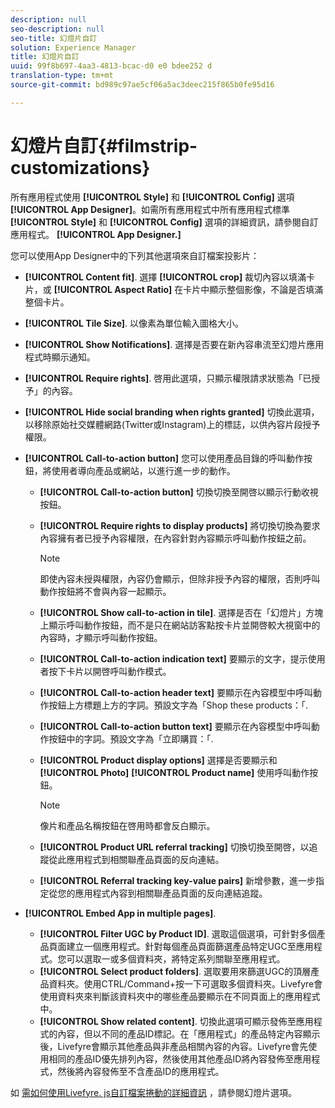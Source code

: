 ```yaml
---
description: null
seo-description: null
seo-title: 幻燈片自訂
solution: Experience Manager
title: 幻燈片自訂
uuid: 99f8b697-4aa3-4813-bcac-d0 e0 bdee252 d
translation-type: tm+mt
source-git-commit: bd989c97ae5cf06a5ac3deec215f865b0fe95d16

---
```



# 幻燈片自訂{#filmstrip-customizations}

所有應用程式使用 **[!UICONTROL Style]** 和 **[!UICONTROL Config]** 選項 **[!UICONTROL App Designer]**。如需所有應用程式中所有應用程式標準 **[!UICONTROL Style]** 和 **[!UICONTROL Config]** 選項的詳細資訊，請參閱自訂應用程式。 **[!UICONTROL App Designer.]**

您可以使用App Designer中的下列其他選項來自訂檔案投影片：

* **[!UICONTROL Content fit]**. 選擇 **[!UICONTROL crop]** 裁切內容以填滿卡片，或 **[!UICONTROL Aspect Ratio]** 在卡片中顯示整個影像，不論是否填滿整個卡片。
* **[!UICONTROL Tile Size]**. 以像素為單位輸入圖格大小。
* **[!UICONTROL Show Notifications]**. 選擇是否要在新內容串流至幻燈片應用程式時顯示通知。
* **[!UICONTROL Require rights]**. 啓用此選項，只顯示權限請求狀態為「已授予」的內容。
* **[!UICONTROL Hide social branding when rights granted]** 切換此選項，以移除原始社交媒體網路(Twitter或Instagram)上的標誌，以供內容片段授予權限。
* **[!UICONTROL Call-to-action button]** 您可以使用產品目錄的呼叫動作按鈕，將使用者導向產品或網站，以進行進一步的動作。

   * **[!UICONTROL Call-to-action button]** 切換切換至開啓以顯示行動收視按鈕。
   * **[!UICONTROL Require rights to display products]** 將切換切換為要求內容擁有者已授予內容權限，在內容針對內容顯示呼叫動作按鈕之前。

      >[!NOTE]
      >
      >即使內容未授與權限，內容仍會顯示，但除非授予內容的權限，否則呼叫動作按鈕將不會與內容一起顯示。

   * **[!UICONTROL Show call-to-action in tile]**. 選擇是否在「幻燈片」方塊上顯示呼叫動作按鈕，而不是只在網站訪客點按卡片並開啓較大視窗中的內容時，才顯示呼叫動作按鈕。
   * **[!UICONTROL Call-to-action indication text]** 要顯示的文字，提示使用者按下卡片以開啓呼叫動作模式。
   * **[!UICONTROL Call-to-action header text]** 要顯示在內容模型中呼叫動作按鈕上方標題上方的字詞。預設文字為「Shop these products：「.
   * **[!UICONTROL Call-to-action button text]** 要顯示在內容模型中呼叫動作按鈕中的字詞。預設文字為「立即購買：「.
   * **[!UICONTROL Product display options]** 選擇是否要顯示和 **[!UICONTROL Photo]** **[!UICONTROL Product name]** 使用呼叫動作按鈕。

      >[!NOTE]
      >
      >像片和產品名稱按鈕在啓用時都會反白顯示。

   * **[!UICONTROL Product URL referral tracking]** 切換切換至開啓，以追蹤從此應用程式到相關聯產品頁面的反向連結。
   * **[!UICONTROL Referral tracking key-value pairs]** 新增參數，進一步指定從您的應用程式內容到相關聯產品頁面的反向連結追蹤。

* **[!UICONTROL Embed App in multiple pages]**.

   * **[!UICONTROL Filter UGC by Product ID]**. 選取這個選項，可針對多個產品頁面建立一個應用程式。針對每個產品頁面篩選產品特定UGC至應用程式。您可以選取一或多個資料夾，將特定系列關聯至應用程式。
   * **[!UICONTROL Select product folders]**. 選取要用來篩選UGC的頂層產品資料夾。使用CTRL/Command+按一下可選取多個資料夾。Livefyre會使用資料夾來判斷該資料夾中的哪些產品要顯示在不同頁面上的應用程式中。
   * **[!UICONTROL Show related content]**. 切換此選項可顯示發佈至應用程式的內容，但以不同的產品ID標記。在「應用程式」的產品特定內容顯示後，Livefyre會顯示其他產品與非產品相關內容的內容。Livefyre會先使用相同的產品ID優先排列內容，然後使用其他產品ID將內容發佈至應用程式，然後將內容發佈至不含產品ID的應用程式。

如 [需如何使用Livefyre. js自訂檔案捲動的詳細資訊](/help/implementation/c-getting-started/c-implementation-process/c-using-livefyre.js-to-create-customize-and-use-apps-on-your-site.md) ，請參閱幻燈片選項。

